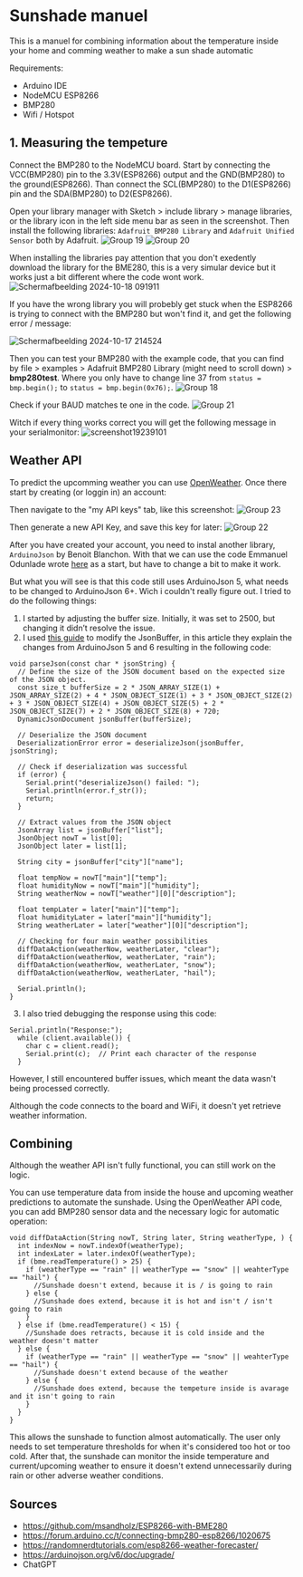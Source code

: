 # Sunshade manuel 
This is a manuel for combining information about the temperature inside your home and comming weather to make a sun shade automatic

Requirements: 
- Arduino IDE
- NodeMCU ESP8266
- BMP280
- Wifi / Hotspot 

## 1. Measuring the tempeture 
Connect the BMP280 to the NodeMCU board. Start by connecting the VCC(BMP280) pin to the 3.3V(ESP8266) output and the GND(BMP280) to the ground(ESP8266). 
Than connect the SCL(BMP280) to the D1(ESP8266) pin and the SDA(BMP280) to D2(ESP8266). 

Open your library manager with Sketch > include library > manage libraries, or the library icon in the left side menu bar as seen in the screenshot. Then install the following libraries: `Adafruit BMP280 Library` and `Adafruit Unified Sensor` both by Adafruit. 
![Group 19](https://github.com/user-attachments/assets/24df21c7-1c9f-4dfc-9f8f-3b57b513164d)
![Group 20](https://github.com/user-attachments/assets/437e4520-281c-4ace-b215-981c2b7f3216)

When installing the libraries pay attention that you don't exedently download the library for the BME280, this is a very simular device but it works just a bit different where the code wont work. 
![Schermafbeelding 2024-10-18 091911](https://github.com/user-attachments/assets/713a8f97-328a-40b2-a1c0-2837c12eccca)

If you have the wrong library you will probebly get stuck when the ESP8266
is trying to connect with the BMP280 but won't find it, and get the following error / message: 

![Schermafbeelding 2024-10-17 214524](https://github.com/user-attachments/assets/06d4eb79-5631-4476-ae34-a467e8bb8985)

Then you can test your BMP280 with the example code, that you can find by file > examples > Adafruit BMP280 Library (might need to scroll down) > **bmp280test**. Where you only have to change line 37 from `status = bmp.begin();` to `status = bmp.begin(0x76);`. 
![Group 18](https://github.com/user-attachments/assets/0218cd4a-c74f-4a3b-b37d-0ce3ce2f48c6)

Check if your BAUD matches te one in the code. 
![Group 21](https://github.com/user-attachments/assets/302cb65a-3493-444d-85c6-c60b97e4521e)

Witch if every thing works correct you will get the following message in your serialmonitor:
![screenshot19239101](https://github.com/user-attachments/assets/f946d4df-d4d1-43c8-a856-0c8692acd287)

## Weather API 
To predict the upcomming weather you can use [OpenWeather](https://openweather.co.uk/). Once there start by creating (or loggin in) an account: 

Then navigate to the "my API keys" tab, like this screenshot: 
![Group 23](https://github.com/user-attachments/assets/03ec4838-ad4e-465e-a3b8-dd01b509046a)

Then generate a new API Key, and save this key for later: 
![Group 22](https://github.com/user-attachments/assets/890b2bb1-924e-4366-9fa3-a4340ea446b3)

After you have created your account, you need to instal another library, `ArduinoJson` by Benoit Blanchon. With that we can use the code Emmanuel Odunlade wrote [here](https://randomnerdtutorials.com/esp8266-weather-forecaster/) as a start, but have to change a bit to make it work. 


But what you will see is that this code still uses ArduinoJson 5, what needs to be changed to ArduinoJson 6+. Wich i couldn't really figure out. I tried to do the following things: 
1. I started by adjusting the buffer size. Initially, it was set to 2500, but changing it didn’t resolve the issue.
2. I used [this guide](https://arduinojson.org/v6/doc/upgrade/) to modify the JsonBuffer, in this article they explain the changes from ArduinoJson 5 and 6 resulting in the following code:
```
void parseJson(const char * jsonString) {
  // Define the size of the JSON document based on the expected size of the JSON object.
  const size_t bufferSize = 2 * JSON_ARRAY_SIZE(1) + JSON_ARRAY_SIZE(2) + 4 * JSON_OBJECT_SIZE(1) + 3 * JSON_OBJECT_SIZE(2) + 3 * JSON_OBJECT_SIZE(4) + JSON_OBJECT_SIZE(5) + 2 * JSON_OBJECT_SIZE(7) + 2 * JSON_OBJECT_SIZE(8) + 720;
  DynamicJsonDocument jsonBuffer(bufferSize);

  // Deserialize the JSON document
  DeserializationError error = deserializeJson(jsonBuffer, jsonString);

  // Check if deserialization was successful
  if (error) {
    Serial.print("deserializeJson() failed: ");
    Serial.println(error.f_str());
    return;
  }

  // Extract values from the JSON object
  JsonArray list = jsonBuffer["list"];
  JsonObject nowT = list[0];
  JsonObject later = list[1];

  String city = jsonBuffer["city"]["name"];
  
  float tempNow = nowT["main"]["temp"];
  float humidityNow = nowT["main"]["humidity"];
  String weatherNow = nowT["weather"][0]["description"];

  float tempLater = later["main"]["temp"];
  float humidityLater = later["main"]["humidity"];
  String weatherLater = later["weather"][0]["description"];

  // Checking for four main weather possibilities
  diffDataAction(weatherNow, weatherLater, "clear");
  diffDataAction(weatherNow, weatherLater, "rain");
  diffDataAction(weatherNow, weatherLater, "snow");
  diffDataAction(weatherNow, weatherLater, "hail");

  Serial.println();
}
```

3. I also tried debugging the response using this code:
``` 
Serial.println("Response:");
  while (client.available()) {
    char c = client.read();
    Serial.print(c);  // Print each character of the response
  }
```

However, I still encountered buffer issues, which meant the data wasn't being processed correctly.

Although the code connects to the board and WiFi, it doesn't yet retrieve weather information.

## Combining 
Although the weather API isn't fully functional, you can still work on the logic. 

You can use temperature data from inside the house and upcoming weather predictions to automate the sunshade. Using the OpenWeather API code, you can add BMP280 sensor data and the necessary logic for automatic operation:
```
void diffDataAction(String nowT, String later, String weatherType, ) {
  int indexNow = nowT.indexOf(weatherType);
  int indexLater = later.indexOf(weatherType);
  if (bme.readTemperature() > 25) {
    if (weatherType == "rain" || weatherType == "snow" || weahterType == "hail") {
      //Sunshade doesn't extend, because it is / is going to rain
    } else {
      //Sunshade does extend, because it is hot and isn't / isn't going to rain
    }
  } else if (bme.readTemperature() < 15) {
    //Sunshade does retracts, because it is cold inside and the weather doesn't matter
  } else {
    if (weatherType == "rain" || weatherType == "snow" || weahterType == "hail") {
      //Sunshade doesn't extend because of the weather
    } else {
      //Sunshade does extend, because the tempeture inside is avarage and it isn't going to rain
    }
  }
}
```

This allows the sunshade to function almost automatically. The user only needs to set temperature thresholds for when it's considered too hot or too cold. After that, the sunshade can monitor the inside temperature and current/upcoming weather to ensure it doesn't extend unnecessarily during rain or other adverse weather conditions.

## Sources
- https://github.com/msandholz/ESP8266-with-BME280
- https://forum.arduino.cc/t/connecting-bmp280-esp8266/1020675
- https://randomnerdtutorials.com/esp8266-weather-forecaster/
- https://arduinojson.org/v6/doc/upgrade/
- ChatGPT
